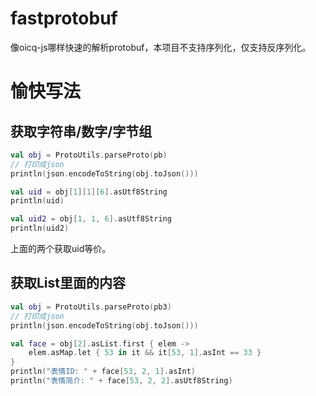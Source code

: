 # fastprotobuf
像oicq-js哪样快速的解析protobuf，本项目不支持序列化，仅支持反序列化。

# 愉快写法

## 获取字符串/数字/字节组

```kotlin
val obj = ProtoUtils.parseProto(pb)
// 打印成json
println(json.encodeToString(obj.toJson()))

val uid = obj[1][1][6].asUtf8String
println(uid)

val uid2 = obj[1, 1, 6].asUtf8String
println(uid2)
````

上面的两个获取uid等价。

## 获取List里面的内容

```kotlin
val obj = ProtoUtils.parseProto(pb3)
// 打印成json
println(json.encodeToString(obj.toJson()))

val face = obj[2].asList.first { elem ->
    elem.asMap.let { 53 in it && it[53, 1].asInt == 33 }
}
println("表情ID: " + face[53, 2, 1].asInt)
println("表情简介: " + face[53, 2, 2].asUtf8String)
```
